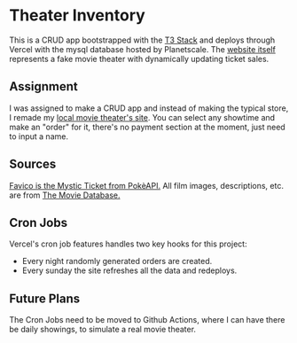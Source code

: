 # Theater Inventory

This is a CRUD app bootstrapped with the [T3 Stack](https://create.t3.gg/) and deploys through Vercel with the mysql database hosted by Planetscale.
The [website itself](https://theater-inventory.vercel.app/) represents a fake movie theater with dynamically updating ticket sales.

## Assignment

I was assigned to make a CRUD app and instead of making the typical store, I remade my [local movie theater's site](https://www.galaxytheatres.com/movie-theater/missiongrove). You can select any showtime and make an "order" for it, there's no payment section at the moment, just need to input a name.

## Sources

[Favico is the Mystic Ticket from PokèAPI.](https://github.com/PokeAPI/sprites/blob/master/sprites/items/mysticticket.png)
All film images, descriptions, etc. are from [The Movie Database.](https://developer.themoviedb.org/docs/faq)

## Cron Jobs

Vercel's cron job features handles two key hooks for this project:

- Every night randomly generated orders are created.
- Every sunday the site refreshes all the data and redeploys.

## Future Plans

The Cron Jobs need to be moved to Github Actions, where I can have there be daily showings, to simulate a real movie theater.
